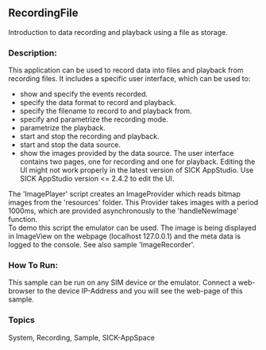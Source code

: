 ## RecordingFile
Introduction to data recording and playback using a file as storage.

### Description:
This application can be used to record data into files and playback from recording files.
It includes a specific user interface, which can be used to:
- show and specify the events recorded.
- specify the data format to record and playback.
- specify the filename to record to and playback from.
- specify and parametrize the recording mode.
- parametrize the playback.
- start and stop the recording and playback.
- start and stop the data source.
- show the images provided by the data source.
The user interface contains two pages, one for recording and one for playback.
Editing the UI might not work properly in the latest version of SICK AppStudio. 
Use SICK AppStudio version <= 2.4.2 to edit the UI.

The 'ImagePlayer' script creates an ImageProvider which reads bitmap images from the 'resources' 
folder. This Provider takes images with a period 1000ms, which are provided 
asynchronously to the 'handleNewImage' function.  
To demo this script the emulator can be used. The image is being displayed in ImageView
on the webpage (localhost 127.0.0.1) and the meta data is logged to the console.
See also sample 'ImageRecorder'.

### How To Run:
This sample can be run on any SIM device or the emulator.
Connect a web-browser to the device IP-Address and you will see the web-page of this sample.

### Topics
System, Recording, Sample, SICK-AppSpace
